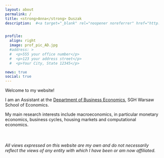 ```yaml
---
layout: about
permalink: /
title: <strong>Anna</strong> Duszak
description:  #<a target="_blank" rel="noopener noreferrer" href="http://www.sgh.waw.pl">SGH</a>


profile:
  align: right
  image: prof_pic_AD.jpg
  #address: >
  #  <p>555 your office number</p>
  #  <p>123 your address street</p>
  #  <p>Your City, State 12345</p>

news: true
social: true
---
```


Welcome to my website!

I am an Assistant at the <a target="_blank" rel="noopener noreferrer" href="https://ssl-kolegia.sgh.waw.pl/pl/KGS/struktura/keb/Strony/default.aspx">Department of Business Economics</a>, SGH Warsaw School of Economics.

My main research interests include macroeconomics, in particular monetary economics, business cycles, housing markets and computational economics.

<br />

###### *All views expressed on this website are my own and do not necessarily reflect the views of any entity with which I have been or am now affiliated.*
